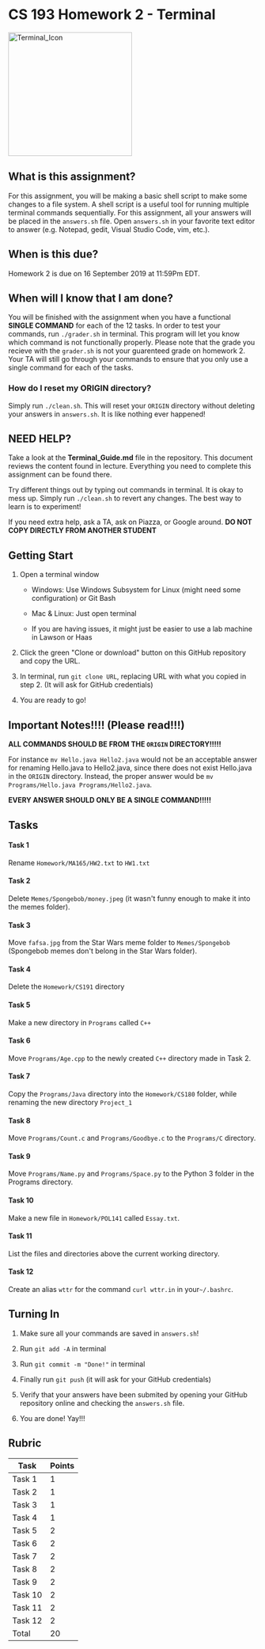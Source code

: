 # CS 193 Homework 2 - Terminal

<img src="https://cdn4.iconfinder.com/data/icons/small-n-flat/24/terminal-512.png" alt="Terminal_Icon" width="250"/>

## What is this assignment?

For this assignment, you will be making a basic shell script to make some changes to a file system.  A shell script is a useful tool for running multiple terminal commands sequentially.  For this assignment, all your answers will be placed in the `answers.sh` file.  Open `answers.sh` in your favorite text editor to answer (e.g. Notepad, gedit, Visual Studio Code, vim, etc.).

## When is this due?

Homework 2 is due on 16 September 2019 at 11:59Pm EDT.

## When will I know that I am done?

You will be finished with the assignment when you have a functional **SINGLE COMMAND** for each of the 12 tasks.  In order to test your commands, run `./grader.sh` in terminal.  This program will let you know which command is not functionally properly.  Please note that the grade you recieve with the `grader.sh` is not your guarenteed grade on homework 2.  Your TA will still go through your commands to ensure that you only use a single command for each of the tasks.  

### How do I reset my ORIGIN directory?

Simply run `./clean.sh`. This will reset your `ORIGIN` directory without deleting your answers in `answers.sh`. It is like nothing ever happened!

## NEED HELP?

Take a look at the **Terminal_Guide.md** file in the repository.  This document reviews the content found in lecture.  Everything you need to complete this assignment can be found there.  

Try different things out by typing out commands in terminal.  It is okay to mess up.  Simply run `./clean.sh` to revert any changes.  The best way to learn is to experiment!

If you need extra help, ask a TA, ask on Piazza, or Google around.  **DO NOT COPY DIRECTLY FROM ANOTHER STUDENT**

## Getting Start

1. Open a terminal window 
   
   * Windows: Use Windows Subsystem for Linux (might need some configuration) or Git Bash
   
   * Mac & Linux: Just open terminal
   
   * If you are having issues, it might just be easier to use a lab machine in Lawson or Haas

2. Click the green "Clone or download" button on this GitHub repository and copy the URL.

3. In terminal, run `git clone URL`, replacing URL with what you copied in step 2.  (It will ask for GitHub credentials)

4. You are ready to go!

## Important Notes!!!! (Please read!!!)

**ALL COMMANDS SHOULD BE FROM THE `ORIGIN` DIRECTORY!!!!!**

For instance `mv Hello.java Hello2.java` would not be an acceptable answer for renaming Hello.java to Hello2.java, since there does not exist Hello.java in the `ORIGIN` directory. Instead, the proper answer would be `mv Programs/Hello.java Programs/Hello2.java`.

**EVERY ANSWER SHOULD ONLY BE A SINGLE COMMAND!!!!!**

## Tasks

#### Task 1

Rename `Homework/MA165/HW2.txt` to `HW1.txt`

#### Task 2

Delete `Memes/Spongebob/money.jpeg` (it wasn't funny enough to make it into the memes folder).

#### Task 3

Move `fafsa.jpg` from the Star Wars meme folder to `Memes/Spongebob` (Spongebob memes don't belong in the Star Wars folder).

#### Task 4

Delete the `Homework/CS191` directory

#### Task 5

Make a new directory in `Programs` called `C++`

#### Task 6

Move `Programs/Age.cpp` to the newly created `C++` directory made in Task 2.

#### Task 7

Copy the `Programs/Java` directory into the `Homework/CS180` folder, while renaming the new directory `Project_1`

#### Task 8

Move `Programs/Count.c` and `Programs/Goodbye.c` to the `Programs/C` directory.

#### Task 9

Move `Programs/Name.py` and `Programs/Space.py` to the Python 3 folder in the Programs directory.

#### Task 10

Make a new file in `Homework/POL141` called `Essay.txt`.

#### Task 11

List the files and directories above the current working directory.

#### Task 12

Create an alias `wttr` for the command `curl wttr.in` in your`~/.bashrc`. 

## Turning In

1. Make sure all your commands are saved in `answers.sh`!

2. Run `git add -A` in terminal

3. Run `git commit -m "Done!"` in terminal

4. Finally run `git push` (it will ask for your GitHub credentials)

5. Verify that your answers have been submited by opening your GitHub repository online and checking the `answers.sh` file.  

6. You are done! Yay!!!

## Rubric

| Task    | Points |
| ------- | ------ |
| Task 1  | 1      |
| Task 2  | 1      |
| Task 3  | 1      |
| Task 4  | 1      |
| Task 5  | 2      |
| Task 6  | 2      |
| Task 7  | 2      |
| Task 8  | 2      |
| Task 9  | 2      |
| Task 10 | 2      |
| Task 11 | 2      |
| Task 12 | 2      |
| Total   | 20     |
